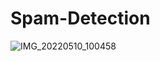 # Spam-Detection


![IMG_20220510_100458](https://user-images.githubusercontent.com/96677288/167564221-566b4627-a5e0-4776-a0e9-c60ae06077a9.JPG)

